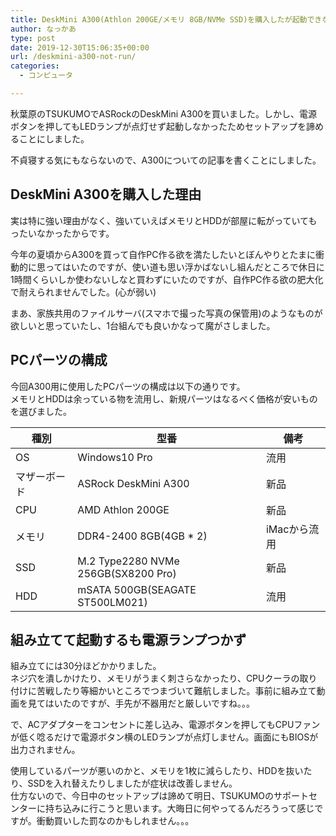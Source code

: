 ```yaml
---
title: DeskMini A300(Athlon 200GE/メモリ 8GB/NVMe SSD)を購入したが起動できなかった話
author: なっかあ
type: post
date: 2019-12-30T15:06:35+00:00
url: /deskmini-a300-not-run/
categories:
  - コンピュータ

---
```

秋葉原のTSUKUMOでASRockのDeskMini A300を買いました。しかし、電源ボタンを押してもLEDランプが点灯せず起動しなかったためセットアップを諦めることにしました。

不貞寝する気にもならないので、A300についての記事を書くことにしました。

## DeskMini A300を購入した理由

実は特に強い理由がなく、強いていえばメモリとHDDが部屋に転がっていてもったいなかったからです。

今年の夏頃からA300を買って自作PC作る欲を満たしたいとぼんやりとたまに衝動的に思ってはいたのですが、使い道も思い浮かばないし組んだところで休日に1時間くらいしか使わないしなと買わずにいたのですが、自作PC作る欲の肥大化で耐えられませんでした。(心が弱い)

まあ、家族共用のファイルサーバ(スマホで撮った写真の保管用)のようなものが欲しいと思っていたし、1台組んでも良いかなって魔がさしました。

## PCパーツの構成

今回A300用に使用したPCパーツの構成は以下の通りです。  
メモリとHDDは余っている物を流用し、新規パーツはなるべく価格が安いものを選びました。

  種別          | 型番                  | 備考
---------------|-----------------------|---------
  OS           | Windows10 Pro         | 流用
  マザーボード   | ASRock DeskMini A300  | 新品
  CPU          | AMD Athlon 200GE      | 新品
  メモリ        | DDR4-2400 8GB(4GB * 2)| iMacから流用
  SSD          | M.2 Type2280 NVMe 256GB(SX8200 Pro) | 新品
  HDD          | mSATA 500GB(SEAGATE ST500LM021)| 流用


## 組み立てて起動するも電源ランプつかず

組み立てには30分ほどかかりました。  
ネジ穴を潰しかけたり、メモリがうまく刺さらなかったり、CPUクーラの取り付けに苦戦したり等細かいところでつまづいて難航しました。事前に組み立て動画を見てはいたのですが、手先が不器用だと厳しいですね。。。

で、ACアダプターをコンセントに差し込み、電源ボタンを押してもCPUファンが低く唸るだけで電源ボタン横のLEDランプが点灯しません。画面にもBIOSが出力されません。

使用しているパーツが悪いのかと、メモリを1枚に減らしたり、HDDを抜いたり、SSDを入れ替えたりしましたが症状は改善しません。  
仕方ないので、今日中のセットアップは諦めて明日、TSUKUMOのサポートセンターに持ち込みに行こうと思います。大晦日に何やってるんだろうって感じですが。衝動買いした罰なのかもしれません。。。